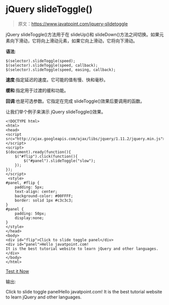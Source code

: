 # jQuery slideToggle()

> 原文：<https://www.javatpoint.com/jquery-slidetoggle>

jQuery slideToggle()方法用于在 slideUp()和 slideDown()方法之间切换。如果元素向下滑动，它将向上滑动元素，如果它向上滑动，它将向下滑动。

**语法**:

```
$(selector).slideToggle(speed);
$(selector).slideToggle(speed, callback); 
$(selector).slideToggle(speed, easing, callback);

```

**速度**:指定延迟的速度。它可能的值有慢、快和毫秒。

**缓和**:指定用于过渡的缓和功能。

**回调**:也是可选参数。它指定在完成 slideToggle()效果后要调用的函数。

让我们举个例子来演示 jQuery slideToggle()效果。

```
<!DOCTYPE html>
<html>
<head>
<script src="http://ajax.googleapis.com/ajax/libs/jquery/1.11.2/jquery.min.js"></script>
<script> 
$(document).ready(function(){
    $("#flip").click(function(){
        $("#panel").slideToggle("slow");
    });
});
</script>
 <style> 
#panel, #flip {
    padding: 5px;
    text-align: center;
    background-color: #00FFFF;
    border: solid 1px #c3c3c3;
}
#panel {
    padding: 50px;
    display:none;
}
</style>
</head>
<body>
<div id="flip">Click to slide toggle panel</div>
<div id="panel">Hello javatpoint.com! 
It is the best tutorial website to learn jQuery and other languages.</div>
</body>
</html>

```

[Test it Now](https://www.javatpoint.com/oprweb/test.jsp?filename=jqueryslidetoggle1)

输出:

Click to slide toggle panelHello javatpoint.com! It is the best tutorial website to learn jQuery and other languages.